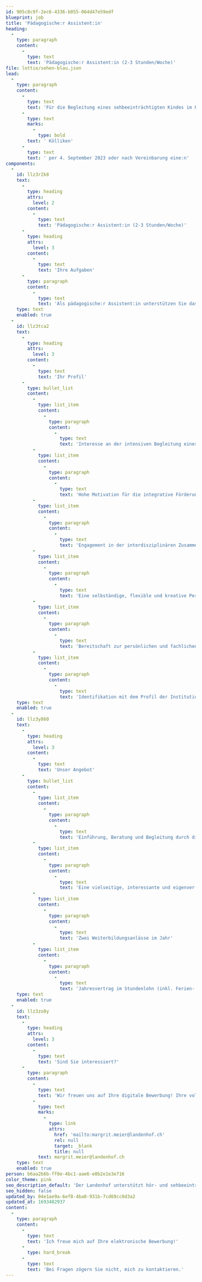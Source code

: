 ```yaml
---
id: 905c8c9f-2ec6-4336-b055-064d47e59edf
blueprint: job
title: 'Pädagogische:r Assistent:in'
heading:
  -
    type: paragraph
    content:
      -
        type: text
        text: 'Pädagogische:r Assistent:in (2-3 Stunden/Woche)'
file: lottie/sehen-blau.json
lead:
  -
    type: paragraph
    content:
      -
        type: text
        text: 'Für die Begleitung eines sehbeeinträchtigten Kindes im Primarschul-Alter suchen wir in'
      -
        type: text
        marks:
          -
            type: bold
        text: ' Kölliken'
      -
        type: text
        text: ' per 4. September 2023 oder nach Vereinbarung eine:n'
components:
  -
    id: llz3r2k8
    text:
      -
        type: heading
        attrs:
          level: 2
        content:
          -
            type: text
            text: 'Pädagogische:r Assistent:in (2-3 Stunden/Woche)'
      -
        type: heading
        attrs:
          level: 3
        content:
          -
            type: text
            text: 'Ihre Aufgaben'
      -
        type: paragraph
        content:
          -
            type: text
            text: 'Als pädagogische:r Assistent:in unterstützen Sie das Kind zu vorab festgelegten Zeiten im Schulalltag und/oder bei Klassenausflügen.'
    type: text
    enabled: true
  -
    id: llz3tca2
    text:
      -
        type: heading
        attrs:
          level: 3
        content:
          -
            type: text
            text: 'Ihr Profil'
      -
        type: bullet_list
        content:
          -
            type: list_item
            content:
              -
                type: paragraph
                content:
                  -
                    type: text
                    text: 'Interesse an der intensiven Begleitung eines beeinträchtigten Kindes in einer Regelschule'
          -
            type: list_item
            content:
              -
                type: paragraph
                content:
                  -
                    type: text
                    text: 'Hohe Motivation für die integrative Förderung im Klassenverbund'
          -
            type: list_item
            content:
              -
                type: paragraph
                content:
                  -
                    type: text
                    text: 'Engagement in der interdisziplinären Zusammenarbeit'
          -
            type: list_item
            content:
              -
                type: paragraph
                content:
                  -
                    type: text
                    text: 'Eine selbständige, flexible und kreative Persönlichkeit'
          -
            type: list_item
            content:
              -
                type: paragraph
                content:
                  -
                    type: text
                    text: 'Bereitschaft zur persönlichen und fachlichen Weiterbildung im Team und individuell'
          -
            type: list_item
            content:
              -
                type: paragraph
                content:
                  -
                    type: text
                    text: 'Identifikation mit dem Profil der Institution Landenhof'
    type: text
    enabled: true
  -
    id: llz3y860
    text:
      -
        type: heading
        attrs:
          level: 3
        content:
          -
            type: text
            text: 'Unser Angebot'
      -
        type: bullet_list
        content:
          -
            type: list_item
            content:
              -
                type: paragraph
                content:
                  -
                    type: text
                    text: 'Einführung, Beratung und Begleitung durch die/den zuständige:n Visiopädagog:in'
          -
            type: list_item
            content:
              -
                type: paragraph
                content:
                  -
                    type: text
                    text: 'Eine vielseitige, interessante und eigenver-antwortliche Tätigkeit'
          -
            type: list_item
            content:
              -
                type: paragraph
                content:
                  -
                    type: text
                    text: 'Zwei Weiterbildungsanlässe im Jahr'
          -
            type: list_item
            content:
              -
                type: paragraph
                content:
                  -
                    type: text
                    text: 'Jahresvertrag im Stundenlohn (inkl. Ferien- und 13. Monatslohnanteil)'
    type: text
    enabled: true
  -
    id: llz3zo0y
    text:
      -
        type: heading
        attrs:
          level: 3
        content:
          -
            type: text
            text: 'Sind Sie interessiert?'
      -
        type: paragraph
        content:
          -
            type: text
            text: 'Wir freuen uns auf Ihre digitale Bewerbung! Ihre vollständigen Bewerbungsunterlagen schicken Sie bitte per E-Mail an Margrit Meier, Leiterin Assistenz, '
          -
            type: text
            marks:
              -
                type: link
                attrs:
                  href: 'mailto:margrit.meier@landenhof.ch'
                  rel: null
                  target: _blank
                  title: null
            text: margrit.meier@landenhof.ch
    type: text
    enabled: true
person: b6aa2b6b-ff0e-4bc1-aae6-e0b2e1e3e716
color_theme: pink
seo_description_default: 'Der Landenhof unterstützt hör- und sehbeeinträchtigte Kinder & Jugendliche in ihrem selbstbestimmten Leben durch Förderung ihrer Fähigkeiten & Entwicklung'
seo_hidden: false
updated_by: 04e1ae9a-6ef8-4ba0-931b-7cd69cc0d3a2
updated_at: 1693482937
content:
  -
    type: paragraph
    content:
      -
        type: text
        text: 'Ich freue mich auf Ihre elektronische Bewerbung!'
      -
        type: hard_break
      -
        type: text
        text: 'Bei Fragen zögern Sie nicht, mich zu kontaktieren.'
---
```

